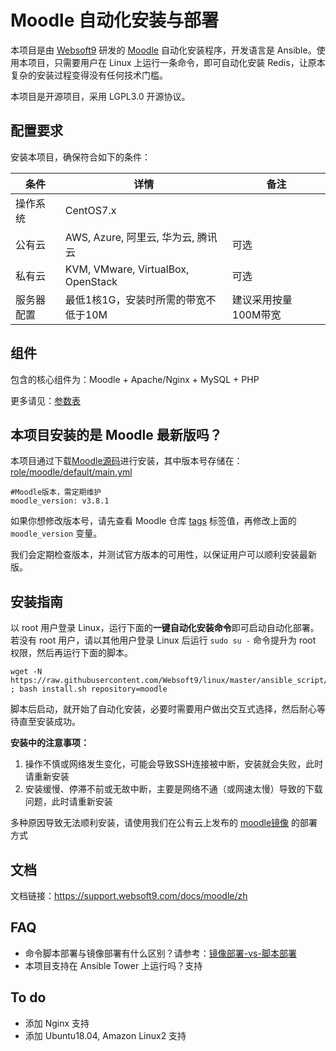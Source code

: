 
# Moodle 自动化安装与部署

本项目是由 [Websoft9](https://www.websoft9.com) 研发的 [Moodle](https://moodle.com/) 自动化安装程序，开发语言是 Ansible。使用本项目，只需要用户在 Linux 上运行一条命令，即可自动化安装 Redis，让原本复杂的安装过程变得没有任何技术门槛。  

本项目是开源项目，采用 LGPL3.0 开源协议。

## 配置要求

安装本项目，确保符合如下的条件：

| 条件       | 详情       | 备注  |
| ------------ | ------------ | ----- |
| 操作系统       | CentOS7.x       |   |
| 公有云| AWS, Azure, 阿里云, 华为云, 腾讯云 | 可选 |
| 私有云|  KVM, VMware, VirtualBox, OpenStack | 可选 |
| 服务器配置 | 最低1核1G，安装时所需的带宽不低于10M |  建议采用按量100M带宽 |

## 组件

包含的核心组件为：Moodle + Apache/Nginx + MySQL + PHP

更多请见：[参数表](/docs/zh/stack-components.md)

## 本项目安装的是 Moodle 最新版吗？

本项目通过下载[Moodle源码](https://github.com/moodle/moodle/releases)进行安装，其中版本号存储在：[role/moodle/default/main.yml](/roles/moodle/defaults/main.yml)

```
#Moodle版本，需定期维护
moodle_version: v3.8.1
```

如果你想修改版本号，请先查看 Moodle 仓库 [tags](https://github.com/moodle/moodle/tags) 标签值，再修改上面的 `moodle_version` 变量。

我们会定期检查版本，并测试官方版本的可用性，以保证用户可以顺利安装最新版。

## 安装指南

以 root 用户登录 Linux，运行下面的**一键自动化安装命令**即可启动自动化部署。若没有 root 用户，请以其他用户登录 Linux 后运行 `sudo su -` 命令提升为 root 权限，然后再运行下面的脚本。

```
wget -N https://raw.githubusercontent.com/Websoft9/linux/master/ansible_script/install.sh ; bash install.sh repository=moodle
```

脚本后启动，就开始了自动化安装，必要时需要用户做出交互式选择，然后耐心等待直至安装成功。

**安装中的注意事项：**  

1. 操作不慎或网络发生变化，可能会导致SSH连接被中断，安装就会失败，此时请重新安装
2. 安装缓慢、停滞不前或无故中断，主要是网络不通（或网速太慢）导致的下载问题，此时请重新安装

多种原因导致无法顺利安装，请使用我们在公有云上发布的 [moodle镜像](https://apps.websoft9.com/moodle) 的部署方式


## 文档

文档链接：https://support.websoft9.com/docs/moodle/zh

## FAQ

- 命令脚本部署与镜像部署有什么区别？请参考：[镜像部署-vs-脚本部署](https://support.websoft9.com/docs/faq/zh/bz-product.html#镜像部署-vs-脚本部署)
- 本项目支持在 Ansible Tower 上运行吗？支持

## To do

* 添加 Nginx 支持
* 添加 Ubuntu18.04, Amazon Linux2 支持